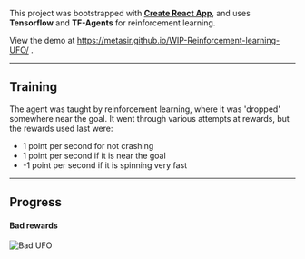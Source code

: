 This project was bootstrapped with **[Create React App](https://github.com/facebook/create-react-app)**, and uses **Tensorflow** and **TF-Agents** for reinforcement learning.

View the demo at https://metasir.github.io/WIP-Reinforcement-learning-UFO/ .

___

## Training

The agent was taught by reinforcement learning, where it was 'dropped' somewhere near the goal. It went through various attempts at rewards, but the rewards used last were:

- 1 point per second for not crashing
- 1 point per second if it is near the goal
- -1 point per second if it is spinning very fast

___

## Progress

#### Bad rewards

![Bad UFO](https://github.com/dmitrifried/WIP-Reinforcement-Learning-UFO/UFO_Bad.gif)